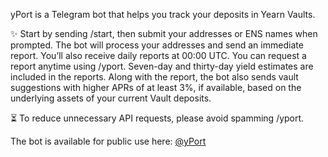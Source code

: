 yPort is a Telegram bot that helps you track your deposits in Yearn Vaults.

✨ Start by sending /start, then submit your addresses or ENS names when prompted. The bot will process your addresses and send an immediate report. You’ll also receive daily reports at 00:00 UTC. You can request a report anytime using /yport. Seven-day and thirty-day yield estimates are included in the reports. Along with the report, the bot also sends vault suggestions with higher APRs of at least 3%, if available, based on the underlying assets of your current Vault deposits.

⏳ To reduce unnecessary API requests, please avoid spamming /yport.

The bot is available for public use here: [@yPort](https://t.me/yPortBot)
